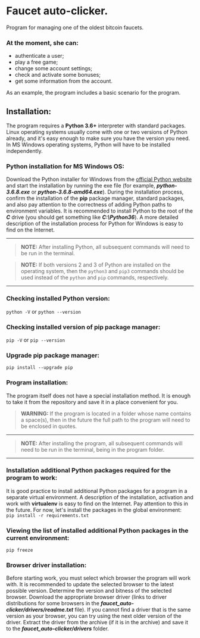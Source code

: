 # Faucet auto-clicker.

Program for managing one of the oldest bitcoin faucets.

### At the moment, she can:
* authenticate a user;
* play a free game;
* change some account settings;
* check and activate some bonuses;
* get some information from the account.

As an example, the program includes a basic scenario for the program.

## Installation:
The program requires a **Python 3.6+** interpreter with standard packages. Linux operating systems usually come with one
or two versions of Python already, and it's easy enough to make sure you have the version you need. In MS Windows
operating systems, Python will have to be installed independently.

### Python installation for MS Windows OS:
Download the Python installer for Windows from the
[official Python website](https://www.python.org/downloads/windows/ "Download page Python for MS Windows") and start the
installation by running the exe file (for example, _**python-3.6.8.exe**_ or _**python-3.6.8-amd64.exe**_). During the
installation process, confirm the installation of the **pip** package manager, standard packages, and also pay attention
to the correctness of adding Python paths to environment variables. It is recommended to install Python to the root of
the _**C**_ drive (you should get something like _**C:\Python36**_). A more detailed description of the installation
process for Python for Windows is easy to find on the Internet.

---
>**NOTE:** After installing Python, all subsequent commands will need to be run in the terminal.

>**NOTE:** If both versions 2 and 3 of Python are installed on the operating system, then the `python3` and `pip3`
> commands should be used instead of the `python` and `pip` commands, respectively.
---

### Checking installed Python version:
`python -V` or `python --version`

### Checking installed version of pip package manager:
`pip -V` or `pip --version`

### Upgrade pip package manager:
`pip install --upgrade pip`

### Program installation:
The program itself does not have a special installation method.
It is enough to take it from the repository and save it in a place convenient for you.
>**WARNING:** If the program is located in a folder whose name contains a space(s), then in the future the full path to
> the program will need to be enclosed in quotes.

---
>**NOTE:** After installing the program, all subsequent commands will need to be run in the terminal, being in the
> program folder.
---

### Installation additional Python packages required for the program to work:
It is good practice to install additional Python packages for a program in a separate virtual environment. A description
of the installation, activation and work with **virtualenv** is easy to find on the Internet. Pay attention to this in
the future. For now, let's install the packages in the global environment:  
`pip install -r requirements.txt`

### Viewing the list of installed additional Python packages in the current environment:
`pip freeze`

### Browser driver installation:
Before starting work, you must select which browser the program will work with. It is recommended to update the selected
browser to the latest possible version. Determine the version and bitness of the selected browser. Download the
appropriate browser driver (links to driver distributions for some browsers in the
_**faucet_auto-clicker/drivers/readme.txt**_ file). If you cannot find a driver that is the same version as your
browser, you can try using the next older version of the driver. Extract the driver from the archive (if it is in the
archive) and save it to the _**faucet_auto-clicker/drivers**_ folder.
